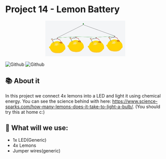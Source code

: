 # Project 14 - Lemon Battery
<p align="center">
	<img src="https://github.com/JonanthaW/Arduino-Projects/blob/main/Project 14 - Lemon Battery/working.jpg" width="50%" />
</p>

![Github](https://img.shields.io/badge/Difficulty-Easy-success)
![Github](https://img.shields.io/github/last-commit/JonanthaW/Arduino-Projects)

## :books: About it

In this project we connect 4x lemons into a LED and light it using chemical energy.
You can see the science behind with here: https://www.science-sparks.com/how-many-lemons-does-it-take-to-light-a-bulb/. (You should try this at home c:)

## :floppy_disk: What will we use:
<ul>
		<li>1x LED(Generic)</li>
		<li>4x Lemons</li>
		<li>Jumper wires(generic)</li>
</ul>
